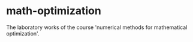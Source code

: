 # math-optimization
The laboratory works of the course 'numerical methods for mathematical optimization'.

